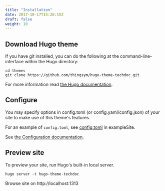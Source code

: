 ```yaml
---
title: "Installation"
date: 2017-10-17T15:26:15Z
draft: false
weight: 10
---
```


## Download Hugo theme

If you have git installed, you can do the following at the command-line-interface within the Hugo directory:

```
cd themes
git clone https://github.com/thingsym/hugo-theme-techdoc.git
```

For more information read [the Hugo documentation](https://gohugo.io/themes/installing-and-using-themes/).

## Configure

You may specify options in config.toml (or config.yaml/config.json) of your site to make use of this theme's features.

For an example of `config.toml`, see [config.toml](https://github.com/thingsym/hugo-theme-techdoc/blob/master/exampleSite/config.toml) in exampleSite.

See [the Configuration documentation](../configuration/).

## Preview site

To preview your site, run Hugo's built-in local server.

```
hugo server -t hugo-theme-techdoc
```

Browse site on http://localhost:1313
